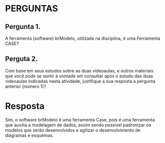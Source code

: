 # PERGUNTAS

## Pergunta 1. 
A ferramenta (software) brModelo, utilizada na disciplina, é uma Ferramenta CASE?

 

## Perguta 2. 
Com base em seus estudos sobre as duas videoaulas, e outros materiais que você pode se sentir à vontade em consultar após o estudo das duas videoaulas indicadas nesta atividade, justifique a sua resposta a pergunta anterior (número 1)?

# Resposta

Sim, o software brModelo é uma ferramenta Case, pois é uma 
ferramenta que auxilia a modelagem de dados, assim sendo possível 
padronizar os modelos que serão desenvolvidos e agilizar o 
desenvolvimento de diagramas e esquemas.